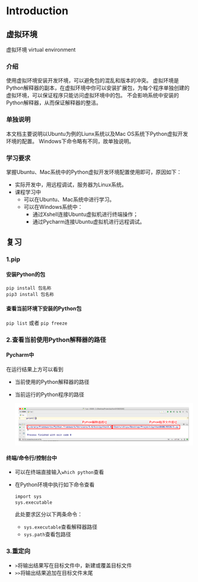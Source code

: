 # Introduction

## 虚拟环境

虚拟环境 virtual environment

### 介绍

使用虚拟环境安装开发环境，可以避免包的混乱和版本的冲突。 虚拟环境是Python解释器的副本，在虚拟环境中你可以安装扩展包，为每个程序单独创建的虚拟环境，可以保证程序只能访问虚拟环境中的包。 不会影响系统中安装的Python解释器，从而保证解释器的整洁。

### 单独说明

本文档主要说明以Ubuntu为例的Liunx系统以及Mac OS系统下Python虚拟开发环境的配置。 Windows下命令略有不同，故单独说明。

### 学习要求

掌握Ubuntu、Mac系统中的Python虚拟开发环境配置使用即可，原因如下：

* 实际开发中，用远程调试，服务器为Linux系统。
* 课程学习中
  * 可以在Ubuntu、Mac系统中进行学习。
  * 可以在Windows系统中：
    * 通过Xshell连接Ubuntu虚拟机进行终端操作；
    * 通过Pycharm连接Ubuntu虚拟机进行远程调试。

## 复习

### 1.pip

#### 安装Python的包

```text
pip install 包名称
pip3 install 包名称
```

#### 查看当前环境下安装的Python包

`pip list` 或者 `pip freeze`

### 2.查看当前使用Python解释器的路径

#### Pycharm中

在运行结果上方可以看到

* 当前使用的Python解释器的路径
* 当前运行的Python程序的路径

  ![path](.gitbook/assets/ping-mu-kuai-zhao-20180407-xia-wu-9.29.13.png)

#### 终端/命令行/控制台中

* 可以在终端直接输入`which python`查看
* 在Python环境中执行如下命令查看

  ```text
  import sys
  sys.executable
  ```

  此处要求区分以下两条命令：

  * `sys.executable`查看解释器路径
  * `sys.path`查看包路径

### 3.重定向

* `>`将输出结果写在目标文件中，新建或覆盖目标文件
* `>>`将输出结果追加在目标文件末尾
